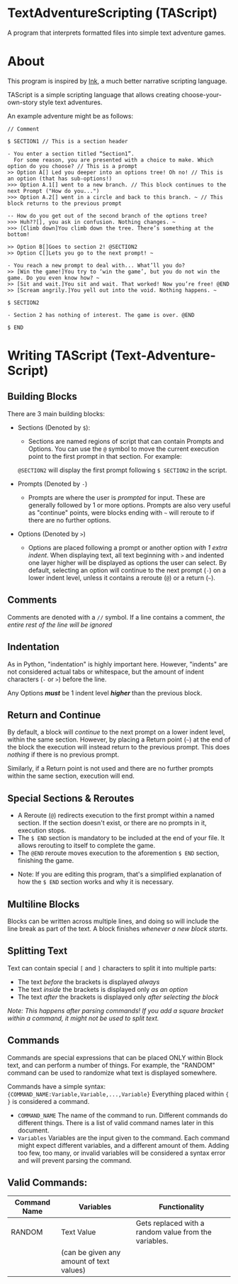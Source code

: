 # TextAdventureScripting (TAScript)
A program that interprets formatted files into simple text adventure games.

# About
This program is inspired by [Ink](https://www.inklestudios.com/ink/), a much better narrative scripting language.

TAScript is a simple scripting language that allows creating choose-your-own-story style text adventures.

An example adventure might be as follows:

```
// Comment

$ SECTION1 // This is a section header

- You enter a section titled “Section1”.
  For some reason, you are presented with a choice to make. Which option do you choose? // This is a prompt
>> Option A[] Led you deeper into an options tree! Oh no! // This is an option (that has sub-options!)
>>> Option A.1[] went to a new branch. // This block continues to the next Prompt ("How do you...")
>>> Option A.2[] went in a circle and back to this branch. ~ // This block returns to the previous prompt

-- How do you get out of the second branch of the options tree?
>>> Huh??[], you ask in confusion. Nothing changes. ~
>>> [Climb down]You climb down the tree. There’s something at the bottom!

>> Option B[]Goes to section 2! @SECTION2
>> Option C[]Lets you go to the next prompt! ~ 

- You reach a new prompt to deal with... What’ll you do?
>> [Win the game!]You try to ‘win the game’, but you do not win the game. Do you even know how? ~
>> [Sit and wait.]You sit and wait. That worked! Now you’re free! @END
>> [Scream angrily.]You yell out into the void. Nothing happens. ~

$ SECTION2

- Section 2 has nothing of interest. The game is over. @END

$ END
```

# Writing TAScript (Text-Adventure-Script)
## Building Blocks
There are 3 main building blocks:
- Sections (Denoted by `$`):
    - Sections are named regions of script that can contain Prompts and Options.</b>
   You can use the `@` symbol to move the current execution point to the first prompt in that section. For example:</b>
 
   `@SECTION2` will display the first prompt following `$ SECTION2` in the script.
- Prompts  (Denoted by `-`)
    - Prompts are where the user is *prompted* for input. These are generally followed by 1 or more options.</b>
   Prompts are also very useful as "continue" points, were blocks ending with `~` will reroute to if there are no further options.</b>
- Options  (Denoted by `>`)
    - Options are placed following a prompt or another option *with 1 extra indent*. When displaying text, all text beginning with `>`</b>
   and indented one layer higher will be displayed as options the user can select.</b>
   By default, selecting an option will continue to the next prompt (`-`) on a lower indent level, unless it contains a reroute (`@`) or </b>
   a return (`~`).

## Comments
Comments are denoted with a `//` symbol. If a line contains a comment, *the entire rest of the line will be ignored*

## Indentation
As in Python, "indentation" is highly important here. However, "indents" are not considered actual tabs or whitespace, but the amount of</b>
indent characters (`-` or `>`) before the line.

Any Options ***must*** be 1 indent level ***higher*** than the previous block.</b>

## Return and Continue
By default, a block will *continue* to the next prompt on a lower indent level, within the same section. However, by placing a Return point (`~`) at the end of the block</b>
the execution will instead return to the previous prompt. This does *nothing* if there is no previous prompt.

Similarly, if a Return point is not used and there are no further prompts within the same section, execution will end.

## Special Sections & Reroutes
- A Reroute (`@`) redirects execution to the first prompt within a named section. If the section doesn't exist, or there are no prompts in it, execution stops.
- The `$ END` section is mandatory to be included at the end of your file. It allows rerouting to itself to complete the game.
- The `@END` reroute moves execution to the aforemention `$ END` section, finishing the game. 
* Note: If you are editing this program, that's a simplified explanation of how the `$ END` section works and why it is necessary.

## Multiline Blocks
Blocks can be written across multiple lines, and doing so will include the line break as part of the text.
A block finishes *whenever a new block starts*.

## Splitting Text
Text can contain special `[` and `]` characters to split it into multiple parts:
- The text *before* the brackets is displayed *always*
- The text *inside* the brackets is displayed only *as an option*
- The text *after* the brackets is displayed only *after selecting the block*

*Note: This happens after parsing commands! If you add a square bracket within a command, it might not be used to split text.*

## Commands
Commands are special expressions that can be placed ONLY within Block text, and can perform a number of things. For example, the "RANDOM" command </b>
can be used to randomize what text is displayed somewhere.

Commands have a simple syntax: `{COMMAND_NAME:Variable,Variable,...,Variable}` </b>
Everything placed within `{` `}` is considered a command.

- `COMMAND_NAME` The name of the command to run. Different commands do different things. There is a list of valid command names </b>
   later in this document.
- `Variables`    Variables are the input given to the command. Each command might expect different variables, and a different amount of them. </b>
   Adding too few, too many, or invalid variables will be considered a syntax error and will prevent parsing the command.
   
## Valid Commands:
 Command Name | Variables       | Functionality 
--------------|-----------------|---------------
 RANDOM</b>   | Text Value</br> | Gets replaced with a random value from the variables.
              | (can be given any amount of text values)|               


